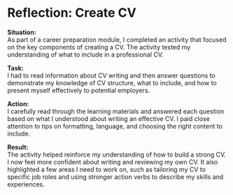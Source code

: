 # Reflection: Create CV 

**Situation:**  
As part of a career preparation module, I completed an activity that focused on the key components of creating a CV. The activity tested my understanding of what to include in a professional CV.

**Task:**  
I had to read information about CV writing and then answer questions to demonstrate my knowledge of CV structure, what to include, and how to present myself effectively to potential employers.

**Action:**  
I carefully read through the learning materials and answered each question based on what I understood about writing an effective CV. I paid close attention to tips on formatting, language, and choosing the right content to include.

**Result:**  
The activity helped reinforce my understanding of how to build a strong CV. I now feel more confident about writing and reviewing my own CV. It also highlighted a few areas I need to work on, such as tailoring my CV to specific job roles and using stronger action verbs to describe my skills and experiences.

